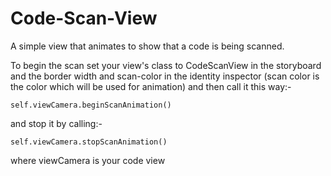 # Code-Scan-View
A simple view that animates to show that a code is being scanned.

To begin the scan set your view's class to CodeScanView in the storyboard and the border width and scan-color in the identity inspector (scan color is the color which will be used for animation) and then call it this way:-

```
self.viewCamera.beginScanAnimation()
```
and stop it by calling:-

```
self.viewCamera.stopScanAnimation()
```

where viewCamera is your code view

